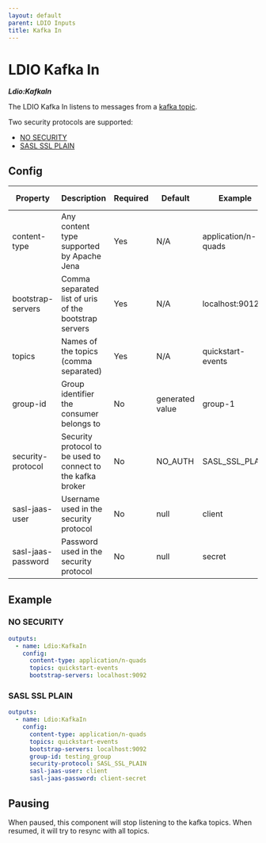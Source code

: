 ```yaml
---
layout: default
parent: LDIO Inputs
title: Kafka In
---
```


# LDIO Kafka In

***Ldio:KafkaIn***

The LDIO Kafka In listens to messages from a [kafka topic](https://kafka.apache.org).

Two security protocols are supported:

- [NO SECURITY](#no-security)
- [SASL SSL PLAIN](#sasl-ssl-plain)

## Config

| Property           | Description                                                 | Required | Default         | Example             | Supported values                                                                                                        |
|--------------------|-------------------------------------------------------------|----------|-----------------|---------------------|-------------------------------------------------------------------------------------------------------------------------|
| content-type       | Any content type supported by Apache Jena                   | Yes      | N/A             | application/n-quads | Any type supported by [Apache Jena](https://jena.apache.org/documentation/io/rdf-input.html#determining-the-rdf-syntax) |
| bootstrap-servers  | Comma separated list of uris of the bootstrap servers       | Yes      | N/A             | localhost:9012      | url                                                                                                                     |
| topics             | Names of the topics (comma separated)                       | Yes      | N/A             | quickstart-events   | String                                                                                                                  |
| group-id           | Group identifier the consumer belongs to                    | No       | generated value | group-1             | String                                                                                                                  |
| security-protocol  | Security protocol to be used to connect to the kafka broker | No       | NO_AUTH         | SASL_SSL_PLAIN      | SASL_SSL_PLAIN or NO_AUTH                                                                                               |
| sasl-jaas-user     | Username used in the security protocol                      | No       | null            | client              | String                                                                                                                  |
| sasl-jaas-password | Password used in the security protocol                      | No       | null            | secret              | String                                                                                                                  |

## Example

### NO SECURITY

```yaml
outputs:
  - name: Ldio:KafkaIn
    config:
      content-type: application/n-quads
      topics: quickstart-events
      bootstrap-servers: localhost:9092
```

### SASL SSL PLAIN

```yaml
outputs:
  - name: Ldio:KafkaIn
    config:
      content-type: application/n-quads
      topics: quickstart-events
      bootstrap-servers: localhost:9092
      group-id: testing_group
      security-protocol: SASL_SSL_PLAIN
      sasl-jaas-user: client
      sasl-jaas-password: client-secret
```

## Pausing

When paused, this component will stop listening to the kafka topics.
When resumed, it will try to resync with all topics.